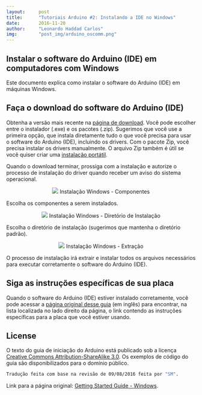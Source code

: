 ```yaml
---
layout:     post
title:      "Tutoriais Arduino #2: Instalando a IDE no Windows"
date:       2016-11-20
author:     "Leonardo Haddad Carlos"
img:        "post_img/arduino_oscomm.png"
---
```


## Instalar o software do Arduino (IDE) em computadores com Windows

Este documento explica como instalar o software do Arduino (IDE) em máquinas Windows.

## Faça o download do software do Arduino (IDE)

Obtenha a versão mais recente na [página de download][downloadpage]. Você pode escolher entre o instalador (.exe) e os pacotes (.zip). Sugerimos que você use a primeira opção, que instala diretamente tudo o que você precisa para usar o software do Arduino (IDE), incluindo os drivers. Com o pacote Zip, você precisa instalar os drivers manualmente. O arquivo Zip também é útil se você quiser criar uma [instalação portátil][portable].

Quando o download terminar, prossiga com a instalação e autorize o processo de instalação do driver quando receber um aviso do sistema operacional.

<p style="text-align: center;">
    <img src="{{ site.baseurl }}/post_img/arduinotutorials/windows_components.png" style="margin: 0 auto; max-height: 390px;" />
Instalação Windows - Componentes
</p>

Escolha os componentes a serem instalados.

<p style="text-align: center;">
    <img src="{{ site.baseurl }}/post_img/arduinotutorials/windows_installfolder.png" style="margin: 0 auto; max-height: 390px;" />
Instalação Windows - Diretório de Instalação
</p>

Escolha o diretório de instalação (sugerimos que mantenha o diretório padrão).

<p style="text-align: center;">
    <img src="{{ site.baseurl }}/post_img/arduinotutorials/windows_extract.png" style="margin: 0 auto; max-height: 390px;" />
Instalação Windows - Extração
</p>

O processo de instalação irá extrair e instalar todos os arquivos necessários para executar corretamente o software do Arduino (IDE).

## Siga as instruções específicas de sua placa

Quando o software do Arduino (IDE) estiver instalado corretamente, você pode acessar a [página original desse guia][guidehome] (em inglês) para encontrar, na lista localizada no lado direito da página, o link contendo as instruções específicas para a placa que você estiver usando.

License
----

O texto do guia de iniciação do Arduino está publicado sob a licença [Creative Commons Attribution-ShareAlike 3.0][ccasa3]. Os exemplos de código do guia são disponibilizados para o domínio público.

```sh
Tradução feita com base na revisão de 09/08/2016 feita por "SM".
```

Link para a página original: [Getting Started Guide - Windows][originalpage].

[//]: # (These are reference links used in the body of this note and get stripped out when the markdown processor does its job. There is no need to format nicely because it shouldn't be seen. Thanks SO - http://stackoverflow.com/questions/4823468/store-comments-in-markdown-syntax)


   [placeholder]: <>
   [originalpage]: <https://www.arduino.cc/en/Guide/Windows>
   [guidehome]: <https://www.arduino.cc/en/Guide/HomePage>
   [portable]: </2016/11/20/arduino-5portable/>
   [downloadpage]: <https://www.arduino.cc/en/Main/Software>
   [ccasa3]: <https://creativecommons.org/licenses/by-sa/3.0>
   [arduino]: <https://www.arduino.cc>
